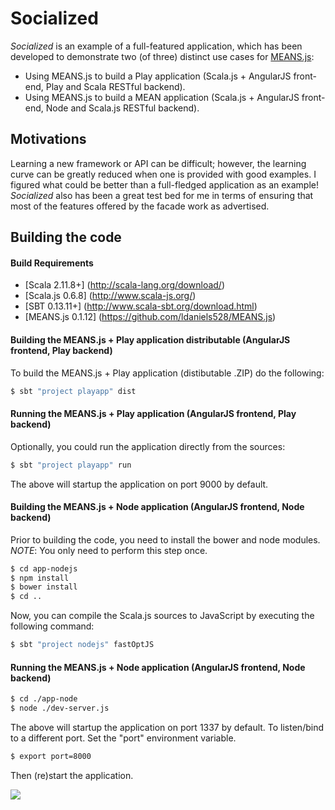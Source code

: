 # Socialized

_Socialized_ is an example of a full-featured application, which has been developed to demonstrate two (of three) distinct use cases for [MEANS.js](https://github.com/ldaniels528/MEANS.js):
* Using MEANS.js to build a Play application (Scala.js + AngularJS front-end, Play and Scala RESTful backend).
* Using MEANS.js to build a MEAN application (Scala.js + AngularJS front-end, Node and Scala.js RESTful backend). 

## Motivations

Learning a new framework or API can be difficult; however, the learning curve can be greatly reduced when one is provided
with good examples. I figured what could be better than a full-fledged application as an example! _Socialized_ also has 
been a great test bed for me in terms of ensuring that most of the features offered by the facade work as advertised.

## Building the code

<a name="Build_Requirements"></a>
#### Build Requirements

* [Scala 2.11.8+] (http://scala-lang.org/download/)
* [Scala.js 0.6.8] (http://www.scala-js.org/)
* [SBT 0.13.11+] (http://www.scala-sbt.org/download.html)
* [MEANS.js 0.1.12] (https://github.com/ldaniels528/MEANS.js)

#### Building the MEANS.js + Play application distributable (AngularJS frontend, Play backend)

To build the MEANS.js + Play application (distibutable .ZIP) do the following:

```bash
$ sbt "project playapp" dist
```

#### Running the MEANS.js + Play application (AngularJS frontend, Play backend)

Optionally, you could run the application directly from the sources:

```bash
$ sbt "project playapp" run
```

The above will startup the application on port 9000 by default.

#### Building the MEANS.js + Node application (AngularJS frontend, Node backend)

Prior to building the code, you need to install the bower and node modules. 
*NOTE*: You only need to perform this step once.

```bash
$ cd app-nodejs
$ npm install
$ bower install
$ cd ..
```

Now, you can compile the Scala.js sources to JavaScript by executing the following command:

```bash
$ sbt "project nodejs" fastOptJS
```

#### Running the MEANS.js + Node application (AngularJS frontend, Node backend)

```bash
$ cd ./app-node
$ node ./dev-server.js    
```

The above will startup the application on port 1337 by default. To listen/bind to a different port. Set the "port" environment
variable.

```bash
$ export port=8000
```

Then (re)start the application.

<img src="https://github.com/ldaniels528/socialized/blob/master/socialized.png">